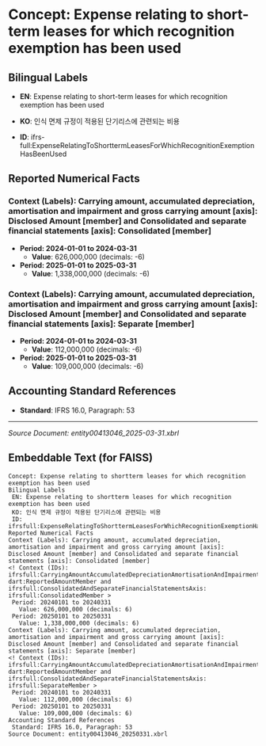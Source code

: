# Concept: Expense relating to short-term leases for which recognition exemption has been used

## Bilingual Labels
- **EN**: Expense relating to short-term leases for which recognition exemption has been used
- **KO**: 인식 면제 규정이 적용된 단기리스에 관련되는 비용

- **ID**: ifrs-full:ExpenseRelatingToShorttermLeasesForWhichRecognitionExemptionHasBeenUsed

## Reported Numerical Facts

### **Context (Labels): Carrying amount, accumulated depreciation, amortisation and impairment and gross carrying amount [axis]: Disclosed Amount [member] and Consolidated and separate financial statements [axis]: Consolidated [member]**
<!-- Context (IDs): ifrs-full:CarryingAmountAccumulatedDepreciationAmortisationAndImpairmentAndGrossCarryingAmountAxis: dart:ReportedAmountMember and ifrs-full:ConsolidatedAndSeparateFinancialStatementsAxis: ifrs-full:ConsolidatedMember -->
- **Period: 2024-01-01 to 2024-03-31**
  - **Value**: 626,000,000 (decimals: -6)
- **Period: 2025-01-01 to 2025-03-31**
  - **Value**: 1,338,000,000 (decimals: -6)

### **Context (Labels): Carrying amount, accumulated depreciation, amortisation and impairment and gross carrying amount [axis]: Disclosed Amount [member] and Consolidated and separate financial statements [axis]: Separate [member]**
<!-- Context (IDs): ifrs-full:CarryingAmountAccumulatedDepreciationAmortisationAndImpairmentAndGrossCarryingAmountAxis: dart:ReportedAmountMember and ifrs-full:ConsolidatedAndSeparateFinancialStatementsAxis: ifrs-full:SeparateMember -->
- **Period: 2024-01-01 to 2024-03-31**
  - **Value**: 112,000,000 (decimals: -6)
- **Period: 2025-01-01 to 2025-03-31**
  - **Value**: 109,000,000 (decimals: -6)

## Accounting Standard References
- **Standard**: IFRS 16.0, Paragraph: 53

---
*Source Document: entity00413046_2025-03-31.xbrl*
## Embeddable Text (for FAISS)
```text
Concept: Expense relating to shortterm leases for which recognition exemption has been used
Bilingual Labels
 EN: Expense relating to shortterm leases for which recognition exemption has been used
 KO: 인식 면제 규정이 적용된 단기리스에 관련되는 비용
 ID: ifrsfull:ExpenseRelatingToShorttermLeasesForWhichRecognitionExemptionHasBeenUsed
Reported Numerical Facts
Context (Labels): Carrying amount, accumulated depreciation, amortisation and impairment and gross carrying amount [axis]: Disclosed Amount [member] and Consolidated and separate financial statements [axis]: Consolidated [member]
<! Context (IDs): ifrsfull:CarryingAmountAccumulatedDepreciationAmortisationAndImpairmentAndGrossCarryingAmountAxis: dart:ReportedAmountMember and ifrsfull:ConsolidatedAndSeparateFinancialStatementsAxis: ifrsfull:ConsolidatedMember >
 Period: 20240101 to 20240331
   Value: 626,000,000 (decimals: 6)
 Period: 20250101 to 20250331
   Value: 1,338,000,000 (decimals: 6)
Context (Labels): Carrying amount, accumulated depreciation, amortisation and impairment and gross carrying amount [axis]: Disclosed Amount [member] and Consolidated and separate financial statements [axis]: Separate [member]
<! Context (IDs): ifrsfull:CarryingAmountAccumulatedDepreciationAmortisationAndImpairmentAndGrossCarryingAmountAxis: dart:ReportedAmountMember and ifrsfull:ConsolidatedAndSeparateFinancialStatementsAxis: ifrsfull:SeparateMember >
 Period: 20240101 to 20240331
   Value: 112,000,000 (decimals: 6)
 Period: 20250101 to 20250331
   Value: 109,000,000 (decimals: 6)
Accounting Standard References
 Standard: IFRS 16.0, Paragraph: 53
Source Document: entity00413046_20250331.xbrl
```